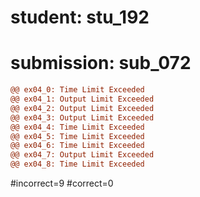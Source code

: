 # student: stu_192
# submission: sub_072

```diff
@@ ex04_0: Time Limit Exceeded
@@ ex04_1: Output Limit Exceeded
@@ ex04_2: Output Limit Exceeded
@@ ex04_3: Output Limit Exceeded
@@ ex04_4: Time Limit Exceeded
@@ ex04_5: Time Limit Exceeded
@@ ex04_6: Time Limit Exceeded
@@ ex04_7: Output Limit Exceeded
@@ ex04_8: Time Limit Exceeded
```
#incorrect=9
#correct=0

